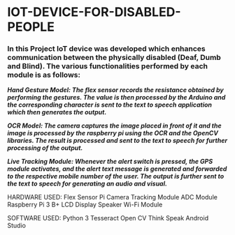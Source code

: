 # IOT-DEVICE-FOR-DISABLED-PEOPLE



### In this Project IoT device was developed which enhances communication between the physically disabled (Deaf, Dumb and Blind). The various functionalities performed by each module is as follows:

***Hand Gesture Model: The flex sensor records the resistance obtained by performing the gestures. The value is then processed by the Arduino and the corresponding character is sent to the text to speech application which then generates the output.***

***OCR Model: The camera captures the image placed in front of it and the image is processed by the raspberry pi using the OCR and the OpenCV libraries. The result is processed and sent to the text to speech for further processing of the output.***

***Live Tracking Module: Whenever the alert switch is pressed, the GPS module activates, and the alert text message is generated and forwarded to the respective mobile number of the user. The output is further sent to the text to speech for generating an audio and visual.***

HARDWARE USED:
Flex Sensor 
Pi Camera
Tracking Module 
ADC Module
Raspberry Pi 3 B+
LCD Display
Speaker 
Wi-Fi Module

SOFTWARE USED:
Python 3
Tesseract 
Open CV
Think Speak
Android Studio



